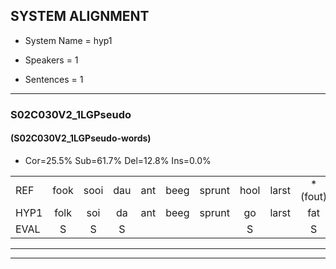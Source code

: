 
## SYSTEM ALIGNMENT

- System Name = hyp1

- Speakers = 1

- Sentences = 1

---

### S02C030V2_1LGPseudo

#### (S02C030V2_1LGPseudo-words)

- Cor=25.5%	Sub=61.7%	Del=12.8%	Ins=0.0%

|  |  |  |  |  |  |  |  |  |  |  |  |  |  |  |  |  |  |  |  |  |  |  |  |  |  |  |  |  |  |  |  |  |  |  |  |  |  |  |  |  |  |  |  |  |  |  |  |
|:--- |:---:|:---:|:---:|:---:|:---:|:---:|:---:|:---:|:---:|:---:|:---:|:---:|:---:|:---:|:---:|:---:|:---:|:---:|:---:|:---:|:---:|:---:|:---:|:---:|:---:|:---:|:---:|:---:|:---:|:---:|:---:|:---:|:---:|:---:|:---:|:---:|:---:|:---:|:---:|:---:|:---:|:---:|:---:|:---:|:---:|:---:|:---:|
| REF | fook | sooi | dau | ant | beeg | sprunt | hool | larst | *(fout) | *x | vout | zwoei | fam | rachts | vaap | sprieuw | keng | swoers | doer | * | * | * | plirt | jien | blard | guul | hoekt | neeuw | noork | vid | zans | leum | haans | spaai | * | sjalt | heik | sank | roen | frijk | eem | schard | grek | dron | snaaf | * | stuid |
| HYP1 | folk | soi | da | ant | beeg | sprunt | go | larst | fat | en | vat | zoir | an | rachts |  |  |  | fap | sprim | ken | sr | dor | ssblirt | in | blart | ul | hoekt |  | nelnork | vit | zans |  | lun | hans | spi | sjalt | gek | sank | roon | rijk | één | shart | grek | dron | snaaf |  | sduit |
| EVAL | S | S | S |  |  |  | S |  | S | S | S | S | S |  | D | D | D | S | S | S | S | S | S | S | S | S |  | D | S | S |  | D | S | S | S |  | S |  | S | S | S | S |  |  |  | D | S |
---

---
